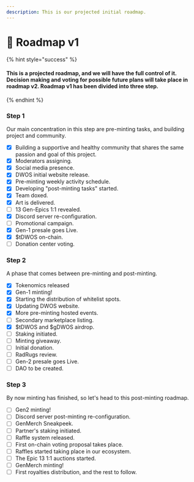 ```yaml
---
description: This is our projected initial roadmap.
---
```


# 👶 Roadmap v1

{% hint style="success" %}
#### This is a projected roadmap, and we will have the full control of it. Decision making and voting for possible future plans will take place in roadmap v2. Roadmap v1 has been divided into three step.
{% endhint %}

### Step 1

Our main concentration in this step are pre-minting tasks, and building project and community.

* [x] Building a supportive and healthy community that shares the same passion and goal of this project.
* [x] Moderators assigning.
* [x] Social media presence.
* [x] DWOS initial website release.
* [x] Pre-minting weekly activity schedule.
* [x] Developing "post-minting tasks" started.
* [x] Team doxed.
* [x] Art is delivered.
* [ ] 13 Gen-Epics 1:1 revealed.
* [x] Discord server re-configuration.
* [ ] Promotional campaign.
* [x] Gen-1 presale goes Live.
* [x] $tDWOS on-chain.
* [ ] Donation center voting.

### Step 2

A phase that comes between pre-minting and post-minting.

* [x] Tokenomics released
* [x] Gen-1 minting!
* [x] Starting the distribution of whitelist spots.
* [x] Updating DWOS website.
* [x] More pre-minting hosted events.
* [ ] Secondary marketplace listing.
* [x] $tDWOS and $gDWOS airdrop.
* [ ] Staking initiated.
* [ ] Minting giveaway.
* [ ] Initial donation.
* [ ] RadRugs review.
* [ ] Gen-2 presale goes Live.
* [ ] DAO to be created.

### Step 3

By now minting has finished, so let's head to this post-minting roadmap.

* [ ] Gen2 minting!
* [ ] Discord server post-minting re-configuration.
* [ ] GenMerch Sneakpeek.
* [ ] Partner's staking initiated.
* [ ] Raffle system released.
* [ ] First on-chain voting proposal takes place.
* [ ] Raffles started taking place in our ecosystem.
* [ ] The Epic 13 1:1 auctions started.
* [ ] GenMerch minting!
* [ ] First royalties distribution, and the rest to follow.
